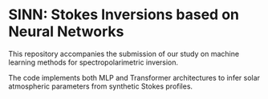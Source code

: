 # SINN: Stokes Inversions based on Neural Networks

This repository accompanies the submission of our study on machine learning methods for spectropolarimetric inversion.

The code implements both MLP and Transformer architectures to infer solar atmospheric parameters from synthetic Stokes profiles.
